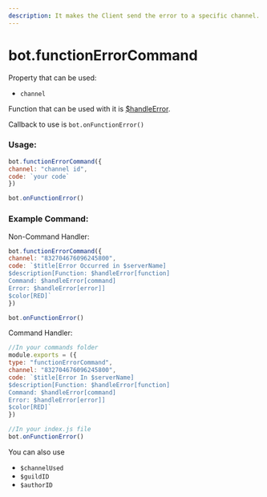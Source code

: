 ```yaml
---
description: It makes the Client send the error to a specific channel.
---
```


# bot.functionErrorCommand

Property that can be used:
- `channel`

Function that can be used with it is [$handleError](../functions/usdhandleerror.md).

Callback to use is `bot.onFunctionError()`

### Usage:

```javascript
bot.functionErrorCommand({
channel: "channel id",
code: `your code`
})

bot.onFunctionError()
```

### Example Command:

Non-Command Handler:

```javascript
bot.functionErrorCommand({
channel: "832704676096245800",
code: `$title[Error Occurred in $serverName]
$description[Function: $handleError[function]
Command: $handleError[command]
Error: $handleError[error]]
$color[RED]`
})

bot.onFunctionError()
```

Command Handler:

```javascript
//In your commands folder
module.exports = ({
type: "functionErrorCommand",
channel: "832704676096245800",
code: `$title[Error In $serverName]
$description[Function: $handleError[function]
Command: $handleError[command]
Error: $handleError[error]]
$color[RED]`
})

//In your index.js file
bot.onFunctionError()
```

You can also use 
- `$channelUsed` 
- `$guildID`
- `$authorID`